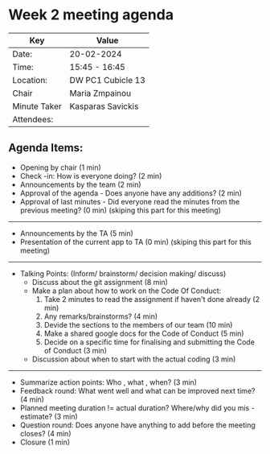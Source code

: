 # Week 2 meeting agenda
| Key | Value |
| --- | --- |
| Date: | 20-02-2024 |
| Time: | 15:45 - 16:45 |
| Location: | DW PC1 Cubicle 13 |
| Chair | Maria Zmpainou |
| Minute Taker | Kasparas Savickis |
| Attendees: |  |

## Agenda Items:
- Opening by chair (1 min)
- Check -in: How is everyone doing? (2 min)
- Announcements by the team (2 min)
- Approval of the agenda - Does anyone have any additions? (2 min)
- Approval of last minutes - Did everyone read the minutes from the previous meeting? (0 min) (skiping this part for this meeting)
-----
- Announcements by the TA (5 min)
- Presentation of the current app to TA (0 min) (skiping this part for this meeting)
----
- Talking Points: (Inform/ brainstorm/ decision making/ discuss)
  - Discuss about the git assignment (8 min)
  - Make a plan about how to work on the Code Of Conduct: 
     1. Take 2 minutes to read the assignment if haven't done already (2 min)
     2. Any remarks/brainstorms? (4 min)
     3. Devide the sections to the members of our team (10 min)
     4. Make a shared google docs for the Code of Conduct (5 min)
     5. Decide on a specific time for finalising and submitting the Code of Conduct (3 min) 
  - Discussion about when to start with the actual coding (3 min)
------

- Summarize action points: Who , what , when? (3 min)
- Feedback round: What went well and what can be improved next time? (4 min)
- Planned meeting duration != actual duration? Where/why did you mis -estimate? (3 min)
- Question round: Does anyone have anything to add before the meeting closes? (4 min)
- Closure (1 min)